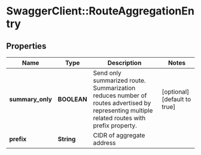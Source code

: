 # SwaggerClient::RouteAggregationEntry

## Properties
Name | Type | Description | Notes
------------ | ------------- | ------------- | -------------
**summary_only** | **BOOLEAN** | Send only summarized route. Summarization reduces number of routes advertised by representing multiple related routes with prefix property.  | [optional] [default to true]
**prefix** | **String** | CIDR of aggregate address | 


